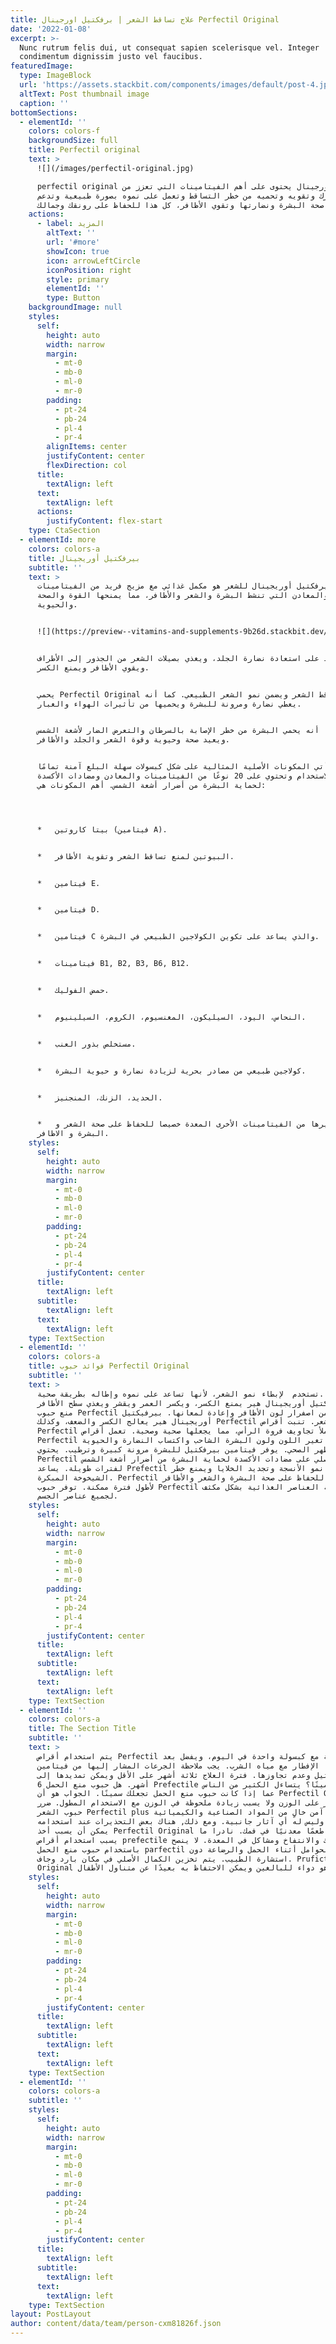 ```yaml
---
title: علاج تساقط الشعر | برفكتيل اورجينال Perfectil Original
date: '2022-01-08'
excerpt: >-
  Nunc rutrum felis dui, ut consequat sapien scelerisque vel. Integer
  condimentum dignissim justo vel faucibus.
featuredImage:
  type: ImageBlock
  url: 'https://assets.stackbit.com/components/images/default/post-4.jpeg'
  altText: Post thumbnail image
  caption: ''
bottomSections:
  - elementId: ''
    colors: colors-f
    backgroundSize: full
    title: Perfectil original
    text: >
      ![](/images/perfectil-original.jpg)

      perfectil original برفكتيل اورجينال يحتوى على أهم الفيتامينات التي تعزز من
      صحة شعرك وتقويه وتحميه من خطر التساقط وتعمل على نموه بصورة طبيعية وتدعم
      صحة البشرة ونضارتها وتقوي الأظافر، كل هذا للحفاظ على رونقك وجمالك.
    actions:
      - label: المزيد
        altText: ''
        url: '#more'
        showIcon: true
        icon: arrowLeftCircle
        iconPosition: right
        style: primary
        elementId: ''
        type: Button
    backgroundImage: null
    styles:
      self:
        height: auto
        width: narrow
        margin:
          - mt-0
          - mb-0
          - ml-0
          - mr-0
        padding:
          - pt-24
          - pb-24
          - pl-4
          - pr-4
        alignItems: center
        justifyContent: center
        flexDirection: col
      title:
        textAlign: left
      text:
        textAlign: left
      actions:
        justifyContent: flex-start
    type: CtaSection
  - elementId: more
    colors: colors-a
    title: بيرفكتيل أوريجينال
    subtitle: ''
    text: >
      بيرفكتيل أوريجينال للشعر هو مكمل غذائي مع مزيج فريد من الفيتامينات
      والمعادن التي تنشط البشرة والشعر والأظافر، مما يمنحها القوة والصحة
      والحيوية.


      ![](https://preview--vitamins-and-supplements-9b26d.stackbit.dev/images/perfectil-original.jpg)


      يساعد على استعادة نضارة الجلد، ويغذي بصيلات الشعر من الجذور إلى الأطراف،
      ويقوي الأظافر ويمنع الكسر.


      يحمي Perfectil Original من تساقط الشعر ويضمن نمو الشعر الطبيعي. كما أنه
      يعطي نضارة ومرونة للبشرة ويحميها من تأثيرات الهواء والغبار.


      كما أنه يحمي البشرة من خطر الإصابة بالسرطان والتعرض الضار لأشعة الشمس،
      ويعيد صحة وحيوية وقوة الشعر والجلد والأظافر.


      تأتي المكونات الأصلية المثالية على شكل كبسولات سهلة البلع آمنة تمامًا
      للاستخدام وتحتوي على 20 نوعًا من الفيتامينات والمعادن ومضادات الأكسدة
      لحماية البشرة من أضرار أشعة الشمس. أهم المكونات هي:




      *   بيتا كاروتين (فيتامين A).


      *   البيوتين لمنع تساقط الشعر وتقوية الأظافر.


      *   فيتامين E.


      *   فيتامين D.


      *   فيتامين C والذي يساعد على تكوين الكولاجين الطبيعي في البشرة.


      *   فيتامينات B1, B2, B3, B6, B12.


      *   حمض الفوليك.


      *   النحاس، اليود، السيليكون، المغنسيوم، الكروم، السيلينيوم.


      *   مستخلص بذور العنب.


      *   كولاجين طبيعي من مصادر بحرية لزيادة نضارة و حيوية البشرة.


      *   الحديد، الزنك، المنجنيز.


      *   وغيرها من الفيتامينات الأخرى المعدة خصيصا للحفاظ على صحة الشعر و
      البشرة و الاظافر.
    styles:
      self:
        height: auto
        width: narrow
        margin:
          - mt-0
          - mb-0
          - ml-0
          - mr-0
        padding:
          - pt-24
          - pb-24
          - pl-4
          - pr-4
        justifyContent: center
      title:
        textAlign: left
      subtitle:
        textAlign: left
      text:
        textAlign: left
    type: TextSection
  - elementId: ''
    colors: colors-a
    title: فوائد حبوب Perfectil Original
    subtitle: ''
    text: >
      تستخدم  لإبطاء نمو الشعر، لأنها تساعد على نموه وإطاله بطريقة صحية.
      بيرفكتيل أوريجينال هير يمنع الكسر، ويكسر العمر ويقشر ويغذي سطح الأظافر.
      منع حبوب Perfectil الأصلية من اصفرار لون الأظافر وإعادة لمعانها. بيرفيكتيل
      أوريجينال هير يعالج الكسر والضعف، وكذلك Perfectil لتساقط الشعر. تنبت أقراص
      Perfectil وتملأ تجاويف فروة الرأس، مما يجعلها صحية وصحية. تعمل أقراص
      Perfectil على علاج تغير اللون ولون البشرة الشاحب واكتساب النضارة والحيوية
      والمظهر الصحي. يوفر فيتامين بيرفكتيل للبشرة مرونة كبيرة وترطيب. يحتوي
      Perfectil الأصلي على مضادات الأكسدة لحماية البشرة من أضرار أشعة الشمس
      لفترات طويلة. يساعد Prefectil على نمو الأنسجة وتجديد الخلايا ويمنع خطر
      الشيخوخة المبكرة. Perfectil مفيد للحفاظ على صحة البشرة والشعر والأظافر
      لأطول فترة ممكنة. توفر حبوب Perfectil الأصلية العناصر الغذائية بشكل مكثف
      لجميع عناصر الجسم.
    styles:
      self:
        height: auto
        width: narrow
        margin:
          - mt-0
          - mb-0
          - ml-0
          - mr-0
        padding:
          - pt-24
          - pb-24
          - pl-4
          - pr-4
        justifyContent: center
      title:
        textAlign: left
      subtitle:
        textAlign: left
      text:
        textAlign: left
    type: TextSection
  - elementId: ''
    colors: colors-a
    title: The Section Title
    subtitle: ''
    text: >
      يتم استخدام أقراص Perfectil الأصلية مع كبسولة واحدة في اليوم، ويفضل بعد
      الإفطار مع مياه الشرب. يجب ملاحظة الجرعات المشار إليها من فيتامين
      بارفيكتيل وعدم تجاوزها. فترة العلاج ثلاثة أشهر على الأقل ويمكن تمديدها إلى
      6 أشهر. هل حبوب منع الحمل Prefectile تجعلك سمينًا؟ يتساءل الكثير من الناس
      عما إذا كانت حبوب منع الحمل تجعلك سمينًا. الجواب هو أن Perfectil Original
      لا يؤثر على الوزن ولا يسبب زيادة ملحوظة في الوزن مع الاستخدام المطول. ضرر
      حبوب الشعر Perfectil plus هو منتج آمن خالٍ من المواد الصناعية والكيميائية
      الضارة وليس له أي آثار جانبية. ومع ذلك, هناك بعض التحذيرات عند استخدامه:
      يمكن أن يسبب أخذ Perfectil Original أحيانًا طعمًا معدنيًا في فمك. نادرا ما
      يسبب استخدام أقراص prefectile الإمساك والانتفاخ ومشاكل في المعدة. لا ينصح
      باستخدام حبوب منع الحمل parfectil للنساء الحوامل أثناء الحمل والرضاعة دون
      استشارة الطبيب. يتم تخزين الكمال الأصلي في مكان بارد وجاف. Prufictil
      Original هو دواء للبالغين ويمكن الاحتفاظ به بعيدًا عن متناول الأطفال.
    styles:
      self:
        height: auto
        width: narrow
        margin:
          - mt-0
          - mb-0
          - ml-0
          - mr-0
        padding:
          - pt-24
          - pb-24
          - pl-4
          - pr-4
        justifyContent: center
      title:
        textAlign: left
      subtitle:
        textAlign: left
      text:
        textAlign: left
    type: TextSection
  - elementId: ''
    colors: colors-a
    subtitle: ''
    styles:
      self:
        height: auto
        width: narrow
        margin:
          - mt-0
          - mb-0
          - ml-0
          - mr-0
        padding:
          - pt-24
          - pb-24
          - pl-4
          - pr-4
        justifyContent: center
      title:
        textAlign: left
      subtitle:
        textAlign: left
      text:
        textAlign: left
    type: TextSection
layout: PostLayout
author: content/data/team/person-cxm81826f.json
---
```

